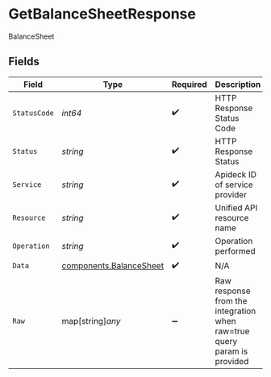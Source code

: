 # GetBalanceSheetResponse

BalanceSheet


## Fields

| Field                                                                   | Type                                                                    | Required                                                                | Description                                                             | Example                                                                 |
| ----------------------------------------------------------------------- | ----------------------------------------------------------------------- | ----------------------------------------------------------------------- | ----------------------------------------------------------------------- | ----------------------------------------------------------------------- |
| `StatusCode`                                                            | *int64*                                                                 | :heavy_check_mark:                                                      | HTTP Response Status Code                                               | 200                                                                     |
| `Status`                                                                | *string*                                                                | :heavy_check_mark:                                                      | HTTP Response Status                                                    | OK                                                                      |
| `Service`                                                               | *string*                                                                | :heavy_check_mark:                                                      | Apideck ID of service provider                                          | quickbooks                                                              |
| `Resource`                                                              | *string*                                                                | :heavy_check_mark:                                                      | Unified API resource name                                               | BalanceSheets                                                           |
| `Operation`                                                             | *string*                                                                | :heavy_check_mark:                                                      | Operation performed                                                     | one                                                                     |
| `Data`                                                                  | [components.BalanceSheet](../../models/components/balancesheet.md)      | :heavy_check_mark:                                                      | N/A                                                                     |                                                                         |
| `Raw`                                                                   | map[string]*any*                                                        | :heavy_minus_sign:                                                      | Raw response from the integration when raw=true query param is provided |                                                                         |